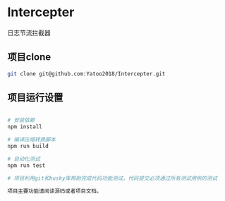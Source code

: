 # Intercepter

日志节流拦截器

## 项目clone

``` bash
git clone git@github.com:Yatoo2018/Intercepter.git
```


## 项目运行设置

``` bash

# 安装依赖
npm install

# 编译压缩转换脚本
npm run build

# 自动化测试
npm run test

# 项目利用git和husky库帮助完成代码功能测试，代码提交必须通过所有测试用例的测试

项目主要功能请阅读源码或者项目文档。

```
